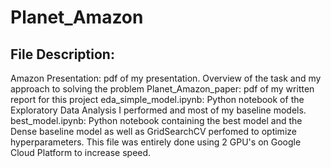 # Planet_Amazon

## File Description:

Amazon Presentation: pdf of my presentation. Overview of the task and my approach to solving the problem
Planet_Amazon_paper: pdf of my written report for this project
eda_simple_model.ipynb: Python notebook of the Exploratory Data Analysis I performed and most of my baseline models.
best_model.ipynb: Python notebook containing the best model and the Dense baseline model as well as GridSearchCV perfomed to optimize hyperparameters. This file was entirely done using 2 GPU's on Google Cloud Platform to increase speed.
